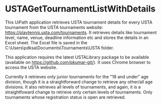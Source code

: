 # USTAGetTournamentListWithDetails

This UiPath application retrieves USTA tournament details for every USTA tournament  from the USTA tournaments website: https://playtennis.usta.com/tournaments. It retrieves details like tournament level, name, venue, deadline information etc and stores the details in an Excel sheet. The Excel file is saved in the C:\Users\pdksa\Documents\Tournaments\USTA folder.

This application requires the latest USTALibrary package to be available (available on https://github.com/pkumar-git/). It uses Chrome browser to access the USTA website.

Currently it retrieves only junior tournaments for the "18 and under" age division, though it is a straightforward change to retrieve any other/all age divisions. It also retrieves all levels of tournaments, and again, it is a straightfoward change to retrieve only certain levels of tournaments. Only tournaments whose registration status is open are retrieved.
